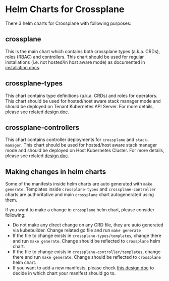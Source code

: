 # Helm Charts for Crossplane

There 3 helm charts for Crossplane with following purposes:

## crossplane

This is the main chart which contains both crossplane types (a.k.a. CRDs), roles (RBAC) and controllers. This chart should be
used for regular installations (i.e. not hosted/in host aware mode) as documented in [installation docs](../../docs/install-crossplane.md).

## crossplane-types

This chart contains type definitions (a.k.a. CRDs) and roles for operators. This chart should be used for hosted/host
aware stack manager mode and should be deployed on Tenant Kubernetes API Server. For more details, please see related
[design doc](../../design/one-pager-host-aware-stack-manager.md).

## crossplane-controllers

This chart contains controller deployments for `crossplane` and `stack-manager`. This chart should be used for hosted/host
aware stack manager mode and should be deployed on Host Kubernetes Cluster. For more details, please see related
[design doc](../../design/one-pager-host-aware-stack-manager.md).

## Making changes in helm charts

Some of the manifests inside helm charts are auto generated with `make generate`. Templates inside `crossplane-types`
and  `crossplane-controller` charts are authoritative and main `crossplane` chart autogenerated using them.

If you want to make a change in `crossplane` helm chart, please consider following:

- Do not make any direct change on any CRD file, they are auto generated via kubebuilder. Change related go file and run
`make generate`
- If the file to change exists in `crossplane-types/templates`, change there and run `make generate`. Change should be
reflected to `crossplane` helm chart. 
- If the file to change exists in `crossplane-controller/templates`, change there and run `make generate`. Change should
be reflected to `crossplane` helm chart. 
- If you want to add a new manifests, please check [this design doc](https://github.com/crossplane/crossplane/blob/master/design/one-pager-host-aware-stack-manager.md#crossplane-helm-chart-changes)
to decide in which chart your manifest should go to.
